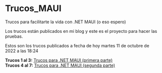 # Trucos_MAUI

Trucos para facilitarte la vida con .NET MAUI (o eso espero)

Los trucos están publicados en mi blog y este es el proyecto para hacer las pruebas.

Estos son los trucos publicados a fecha de hoy martes 11 de octubre de 2022 a las 18:24

**Trucos 1 al 3:** [Trucos para .NET MAUI (primera parte)](https://www.elguillemola.com/trucos-para-net-maui-primera-parte/) <br>
**Trucos 4 al 7:** [Trucos para .NET MAUI (segunda parte)](https://www.elguillemola.com/trucos-para-net-maui-segunda-parte/) <br>

